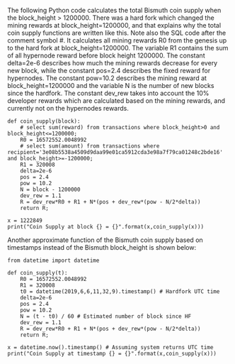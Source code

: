 The following Python code calculates the total Bismuth coin supply when the block_height > 1200000. There was a hard fork which changed the mining rewards at block_height=1200000, and that explains why the total coin supply functions are written like this. Note also the SQL code after the comment symbol #. It calculates all mining rewards R0 from the genesis up to the hard fork at block_height=1200000. The variable R1 contains the sum of all hypernode reward before block height 1200000. The constant delta=2e-6 describes how much the mining rewards decrease for every new block, while the constant pos=2.4 describes the fixed reward for hypernodes. The constant pow=10.2 describes the mining reward at block_height=1200000 and the variable N is the number of new blocks since the hardfork. The constant dev_rew takes into account the 10% developer rewards which are calculated based on the mining rewards, and currently not on the hypernodes rewards.

~~~
def coin_supply(block):
    # select sum(reward) from transactions where block_height>0 and block_height<=1200000;
    R0 = 16572552.0048992
    # select sum(amount) from transactions where recipient='3e08b5538a4509d9daa99e01ca5912cda3e98a7f79ca01248c2bde16' and block_height>=-1200000;
    R1 = 320008
    delta=2e-6
    pos = 2.4
    pow = 10.2
    N = block - 1200000
    dev_rew = 1.1
    R = dev_rew*R0 + R1 + N*(pos + dev_rew*(pow - N/2*delta))
    return R;

x = 1222849
print("Coin Supply at block {} = {}".format(x,coin_supply(x)))
~~~

Another approximate function of the Bismuth coin supply based on timestamps instead of the Bismuth block_height is shown below:

~~~
from datetime import datetime

def coin_supply(t):
    R0 = 16572552.0048992
    R1 = 320008
    t0 = datetime(2019,6,6,11,32,9).timestamp() # Hardfork UTC time
    delta=2e-6
    pos = 2.4
    pow = 10.2
    N = (t - t0) / 60 # Estimated number of block since HF
    dev_rew = 1.1
    R = dev_rew*R0 + R1 + N*(pos + dev_rew*(pow - N/2*delta))
    return R;

x = datetime.now().timestamp() # Assuming system returns UTC time
print("Coin Supply at timestamp {} = {}".format(x,coin_supply(x)))
~~~
